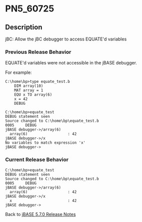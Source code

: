 # PN5_60725

<PageHeader />

## Description

jBC: Allow the jBC debugger to access EQUATE'd variables

### Previous Release Behavior

EQUATE'd variables were not accessible in the jBASE debugger.

For example:

```
C:\home\bp>type equate_test.b
    DIM array(10)
    MAT array = 1
    EQU x TO array(6)
    x = 42
    DEBUG

C:\home\bp>equate_test
DEBUG statement seen
Source changed to C:\home\bp\equate_test.b
0005     DEBUG
jBASE debugger->/array(6)
  array(6)                  : 42
jBASE debugger->/x
No variables to match expression 'x'
jBASE debugger->
```

### Current Release Behavior

```
C:\home\bp>equate_test
DEBUG statement seen
Source changed to C:\home\bp\equate_test.b
0005     DEBUG
jBASE debugger->/array(6)
  array(6)                  : 42
jBASE debugger->/x
  x                         : 42
jBASE debugger->
```

Back to [jBASE 5.7.0 Release Notes](./../README.md)
  
<PageFooter />
